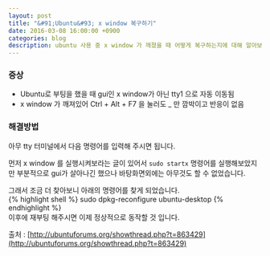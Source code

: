 ```yaml
---
layout: post
title: "&#91;Ubuntu&#93; x window 복구하기"
date: 2016-03-08 16:00:00 +0900
categories: blog
description: ubuntu 사용 중 x window 가 깨졌을 때 어떻게 복구하는지에 대해 알아보겠습니다.
---
```


### 증상

- Ubuntu로 부팅을 했을 때 gui인 x window가 아닌 tty1 으로 자동 이동됨
- x window 가 깨져있어 Ctrl + Alt + F7 을 눌러도 _ 만 깜박이고 반응이 없음

### 해결방법

아무 tty 터미널에서 다음 명령어를 입력해 주시면 됩니다.

먼저 x window 를 실행시켜보라는 글이 있어서 `sudo startx` 명령어를 실행해보았지만 부분적으로 gui가 살아나긴 했으나 바탕화면외에는 아무것도 할 수 없었습니다.

그래서 조금 더 찾아보니 아래의 명령어를 찾게 되었습니다.  
{% highlight shell %}
sudo dpkg-reconfigure ubuntu-desktop
{% endhighlight %}  
이후에 재부팅 해주시면 이제 정상적으로 동작할 것 입니다.

출처 : [http://ubuntuforums.org/showthread.php?t=863429](http://ubuntuforums.org/showthread.php?t=863429)
